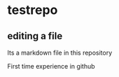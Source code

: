 # testrepo
## editing a file

Its a markdown file in this repository

First time experience in github
